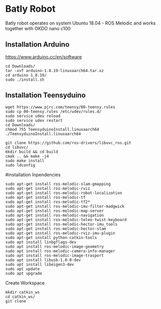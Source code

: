 # Batly Robot
Batly robot operates on system Ubuntu 18.04 - ROS Melodic and works together with OKDO nano c100 


## Installation Arduino
https://www.arduino.cc/en/software

```
cd Downloads/
tar -xvf arduino-1.8.19-linuxaarch64.tar.xz
cd arduino 1.8.19/
sudo ./install.sh
```

## Installation Teensyduino
```
wget https://www.pjrc.com/teensy/00-teensy.rules
sudo cp 00-teensy.rules /etc/udev/rules.d/
sudo service udev reload
sudo service udev restart
cd Downloads/
chmod 755 TeensyduinoInstall.linuxaarch64
./TeensyduinoInstall.linuxaarch64
```


```
git clone https://github.com/ros-drivers/libuvc_ros.git
cd libuvc/
mkdir build && cd build
cmak .. && make -j4
sudo make install
sudo ldconfig
```


#installation Inpendencies
```
sudo apt-get install ros-melodic-slam-gmapping 
sudo apt-get install ros-melodic-rviz
sudo apt-get install ros-melodic-robot-localization
sudo apt-get install ros-melodic-tf
sudo apt-get install ros-melodic-tf2*
sudo apt-get install ros-melodic-imu-filter-madgwick
sudo apt-get install ros-melodic-map-server
sudo apt-get install ros-melodic-navigation
sudo apt-get install ros-melodic-teleo-twist-keyboard
sudo apt-get install ros-melodic-hector-imu_tools
sudo apt-get install ros-melodic-hector-slam
sudo apt-get install ros-melodic-rviz-imu-plugin
sudo apt-get install python-catkin-tools
sudo apt install linbgflags-dev
sudo apt install ros-melodic-image-geometry
sudo apt install ros-melodic-camera-info-manager
sudo apt install ros-melodic-image-trasport 
sudo apt install libusb-1.0-0-dev
sudo apt install libeigen3-dev
sudo apt update
sudo apt upgrade
```

Create Workspace
```
mkdir catkin_ws
cd catkin_ws/
git clone 
